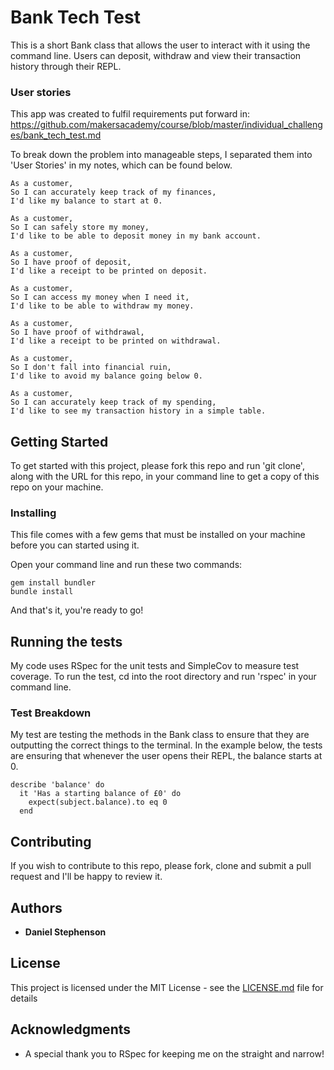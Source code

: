 # Bank Tech Test

This is a short Bank class that allows the user to interact with it using the command line. Users can deposit, withdraw and view their transaction history through their REPL.

### User stories

This app was created to fulfil requirements put forward in: https://github.com/makersacademy/course/blob/master/individual_challenges/bank_tech_test.md

To break down the problem into manageable steps, I separated them into 'User Stories' in my notes, which can be found below.

```
As a customer,
So I can accurately keep track of my finances,
I'd like my balance to start at 0.

As a customer,
So I can safely store my money,
I'd like to be able to deposit money in my bank account.

As a customer,
So I have proof of deposit,
I'd like a receipt to be printed on deposit.

As a customer,
So I can access my money when I need it,
I'd like to be able to withdraw my money.

As a customer,
So I have proof of withdrawal,
I'd like a receipt to be printed on withdrawal.

As a customer,
So I don't fall into financial ruin,
I'd like to avoid my balance going below 0.

As a customer,
So I can accurately keep track of my spending,
I'd like to see my transaction history in a simple table.
```

## Getting Started

To get started with this project, please fork this repo and run 'git clone', along with the URL for this repo, in your command line to get a copy of this repo on your machine.

### Installing

This file comes with a few gems that must be installed on your machine before you can started using it.

Open your command line and run these two commands:

```
gem install bundler
bundle install
```

And that's it, you're ready to go!

## Running the tests

My code uses RSpec for the unit tests and SimpleCov to measure test coverage. To run the test, cd into the root directory and run 'rspec' in your command line.

### Test Breakdown

My test are testing the methods in the Bank class to ensure that they are outputting the correct things to the terminal. In the example below, the tests are ensuring that whenever the user opens their REPL, the balance starts at 0.

```
describe 'balance' do
  it 'Has a starting balance of £0' do
    expect(subject.balance).to eq 0
  end
```


## Contributing

If you wish to contribute to this repo, please fork, clone and submit a pull request and I'll be happy to review it.

## Authors

* **Daniel Stephenson**

## License

This project is licensed under the MIT License - see the [LICENSE.md](LICENSE.md) file for details

## Acknowledgments

* A special thank you to RSpec for keeping me on the straight and narrow!
